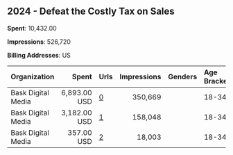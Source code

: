 ## 2024 - Defeat the Costly Tax on Sales 
**Spent**: 10,432.00

**Impressions**: 526,720

**Billing Addresses**: US

|Organization|Spent|Urls|Impressions|Genders|Age Brackets|Country Codes|
|:---|---:|:---|---:|:---|:---|:---|
|Bask Digital Media|6,893.00 USD|[0](https://www.snap.com/political-ads/asset/34b4a346550eefb0ba7d04aa5e285fdab9d65f9d336e43def1c6cdb8c1c00f55?mediaType=mp4)|350,669||18-34|united states|
|Bask Digital Media|3,182.00 USD|[1](https://www.snap.com/political-ads/asset/725996568d1b479b5d7734b9c4d68ae58552cac35103a6a4835c02eaefd1aa24?mediaType=mp4)|158,048||18-34|united states|
|Bask Digital Media|357.00 USD|[2](https://www.snap.com/political-ads/asset/ceb838787a42a592570ddc690e66dd0bdc297d80d9d0e8b20196289940697427?mediaType=mp4)|18,003||18-34|united states|
